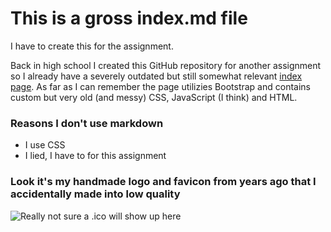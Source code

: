 # This is a gross index.md file

I have to create this for the assignment.

Back in high school I created this GitHub repository for another assignment so I already have a severely outdated but still somewhat relevant [index page](https://coltonhix.github.io/index-old). As far as I can remember the page utilizies Bootstrap and contains custom but very old (and messy) CSS, JavaScript (I think) and HTML.

### Reasons I don't use markdown
* I use CSS
* I lied, I have to for this assignment

### Look it's my handmade logo and favicon from years ago that I accidentally made into low quality
![Really not sure a .ico will show up here](https://coltonhix.github.io/favicon.ico)
